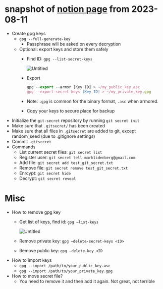 # snapshot of [notion page](https://www.notion.so/marklidenberg/git-secret-install-and-basic-usage-993f9d9684bb49e6bcb1a2fead5421d5?pvs=4) from 2023-08-11

- Create gpg keys
    - `gpg --full-generate-key`
        - Passphrase will be asked on every decryption
    - Optional: export keys and store them safely
        - Find ID: `gpg --list-secret-keys`
            
            ![Untitled](https://s3-us-west-2.amazonaws.com/secure.notion-static.com/e3bccaa4-94bf-4d14-ac3f-0d3f5cc0c837/Untitled.png)
            
        - Export
            
            ```jsx
            gpg --export --armor [Key ID] > ~/my_public_key.asc
            gpg --export-secret-keys [Key ID] > ~/my_private_key.gpg
            ```
            
        - Note: `.gpg` is common for the binary format, `.asc` when armored.
        - Copy your keys to secure place for backup
- Initialize the `git-secret` repository by running `git secret init`
- Make sure that `.gitsecret/` has been created
- Make sure that all files in `.gitsecret` are added to git, except random_seed  (due to .gitignore settings)
- Commit `.gitsecret` 
- Commands
    - List current secret files: `git secret list`
    - Register user: `git secret tell marklidenberg@gmail.com`
    - Add file: `git secret add test_git_secret.txt`
    - Remove file: `git secret remove test_git_secret.txt`
    - Enrcypt: `git secret hide`
    - Decrypt: `git secret reveal`

# Misc

- How to remove gpg key
    - Get list of keys, find id: `gpg —list-keys`
        
        ![Untitled](https://s3-us-west-2.amazonaws.com/secure.notion-static.com/e3bccaa4-94bf-4d14-ac3f-0d3f5cc0c837/Untitled.png)
        
    - Remove private key: `gpg —delete-secret-keys <ID>`
    - Remove public key: `gpg —delete-key <ID`
- How to import keys
    - `gpg --import /path/to/your_public_key.asc`
    - `gpg --import /path/to/your_private_key.gpg`
- How to move secret file?
    - You need to remove it and then add it again. Not great, not terrible